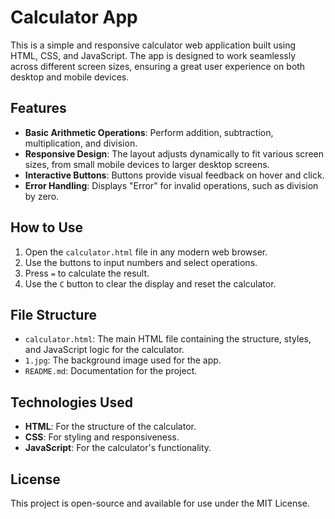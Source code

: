 # Calculator App

This is a simple and responsive calculator web application built using HTML, CSS, and JavaScript. The app is designed to work seamlessly across different screen sizes, ensuring a great user experience on both desktop and mobile devices.

## Features

- **Basic Arithmetic Operations**: Perform addition, subtraction, multiplication, and division.
- **Responsive Design**: The layout adjusts dynamically to fit various screen sizes, from small mobile devices to larger desktop screens.
- **Interactive Buttons**: Buttons provide visual feedback on hover and click.
- **Error Handling**: Displays "Error" for invalid operations, such as division by zero.

## How to Use

1. Open the `calculator.html` file in any modern web browser.
2. Use the buttons to input numbers and select operations.
3. Press `=` to calculate the result.
4. Use the `C` button to clear the display and reset the calculator.

## File Structure

- `calculator.html`: The main HTML file containing the structure, styles, and JavaScript logic for the calculator.
- `1.jpg`: The background image used for the app.
- `README.md`: Documentation for the project.

## Technologies Used

- **HTML**: For the structure of the calculator.
- **CSS**: For styling and responsiveness.
- **JavaScript**: For the calculator's functionality.


## License

This project is open-source and available for use under the MIT License.
